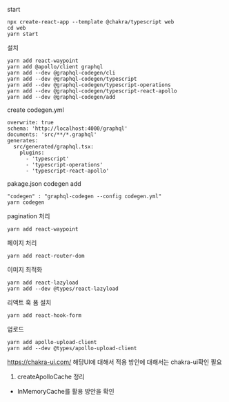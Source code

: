 start

```
npx create-react-app --template @chakra/typescript web
cd web
yarn start
```

설치

```
yarn add react-waypoint
yarn add @apollo/client graphql
yarn add --dev @graphql-codegen/cli
yarn add --dev @graphql-codegen/typescript
yarn add --dev @graphql-codegen/typescript-operations
yarn add --dev @graphql-codegen/typescript-react-apollo
yarn add --dev @graphql-codegen/add
```

create codegen.yml

```
overwrite: true
schema: 'http://localhost:4000/graphql'
documents: 'src/**/*.graphql'
generates:
  src/generated/graphql.tsx:
    plugins:
      - 'typescript'
      - 'typescript-operations'
      - 'typescript-react-apollo'
```

pakage.json codegen add

```
"codegen" : "graphql-codegen --config codegen.yml"
yarn codegen
```

pagination 처리

```
yarn add react-waypoint
```

페이지 처리

```
yarn add react-router-dom
```

이미지 최적화

```
yarn add react-lazyload
yarn add --dev @types/react-lazyload
```

리액트 훅 폼 설치

```
yarn add react-hook-form
```

업로드

```
yarn add apollo-upload-client
yarn add --dev @types/apollo-upload-client

```

https://chakra-ui.com/ 해당UI에 대해서 적용 방안에 대해서는 chakra-ui확인 필요

1. createApolloCache 정리

- InMemoryCache를 활용 방안을 확인
